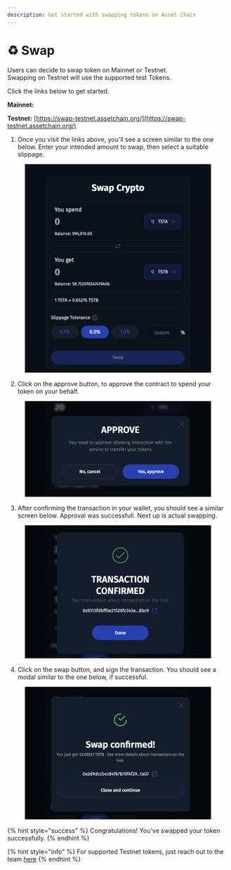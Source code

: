 ```yaml
---
description: Get started with swapping tokens on Asset Chain
---
```


# ♻️ Swap

Users can decide to swap token on Mainnet or Testnet.\
Swapping on Testnet will use the supported test Tokens.

Click the links below to get started.

**Mainnet:**

**Testnet:** [https://swap-testnet.assetchain.org/](https://swap-testnet.assetchain.org/)

1. Once you visit the links above, you'll see a screen similar to the one below. Enter your intended amount to swap, then select a suitable slippage.

<figure><img src="https://raw.githubusercontent.com/theiceeman/asset-chain-assets/main/gitbooks/swap/1.png" alt=""><figcaption></figcaption></figure>

2. Click on the approve button, to approve the contract to spend your token on your behalf.

<figure><img src="https://raw.githubusercontent.com/theiceeman/asset-chain-assets/main/gitbooks/swap/2.png" alt=""><figcaption></figcaption></figure>

3. After confirming the transaction in your wallet, you should see a similar screen below. Approval was successfull. Next up is actual swapping.

<figure><img src="https://raw.githubusercontent.com/theiceeman/asset-chain-assets/main/gitbooks/swap/3.png" alt=""><figcaption></figcaption></figure>

4. Click on the swap button, and sign the transaction. You should see a modal similar to the one below, if successful.

<figure><img src="https://raw.githubusercontent.com/theiceeman/asset-chain-assets/main/gitbooks/swap/4.png" alt=""><figcaption></figcaption></figure>

{% hint style="success" %}
Congratulations! You've swapped your token successfully.
{% endhint %}



{% hint style="info" %}
For supported Testnet tokens, just reach out to the team [here](https://t.me/XendFinanceDevs)
{% endhint %}



